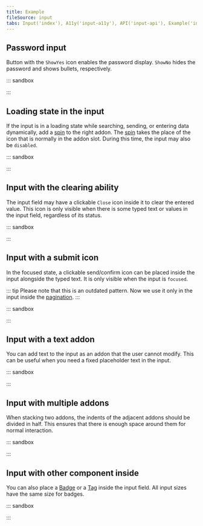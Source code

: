 ```yaml
---
title: Example
fileSource: input
tabs: Input('index'), A11y('input-a11y'), API('input-api'), Example('input-code'), Changelog('input-changelog')
---
```


## Password input

Button with the `ShowYes` icon enables the password display. `ShowNo` hides the password and shows bullets, respectively.

::: sandbox

<script lang="tsx">
import React from 'react';
import Input from '@semcore/ui/input';
import ShowYesM from '@semcore/ui/icon/ShowYes/m';
import ShowNoM from '@semcore/ui/icon/ShowNo/m';
import Button from '@semcore/ui/button';
import { Text } from '@semcore/ui/typography';
import { Box } from '@semcore/ui/flex-box';

const Demo = () => {
  const [type, setType] = React.useState('password');

  return (
    <>
      <Text tag='label' htmlFor='password-example' size={200}>
        Your password
      </Text>
      <Box mt={2}>
        <Input w={240}>
          <Input.Value
            defaultValue='I_like_cats'
            placeholder='Password'
            type={type}
            id='password-example'
          />
          <Input.Addon
            aria-label={type === 'password' ? 'View password' : 'Hide password'}
            tag={Button}
            tabIndex={0}
            onClick={() => setType((type) => (type === 'password' ? 'text' : 'password'))}
          >
            {type === 'password' ? <ShowYesM /> : <ShowNoM />}
          </Input.Addon>
        </Input>
      </Box>
    </>
  );
};
</script>

:::

## Loading state in the input

If the input is in a loading state while searching, sending, or entering data dynamically, add a [spin](/components/spin) to the right addon. The [spin](/components/spin) takes the place of the icon that is normally in the addon slot. During this time, the input may also be `disabled`.

::: sandbox

<script lang="tsx">
import React, { useEffect, useState } from 'react';
import Input from '@semcore/ui/input';
import Spin from '@semcore/ui/spin';
import { Text } from '@semcore/ui/typography';
import { Box } from '@semcore/ui/flex-box';

const Demo = () => {
  const [value, setValue] = useState('');
  const [loading, setLoading] = useState(false);

  useEffect(() => {
    const timer = setTimeout(() => setLoading(false), 1000);
    return () => clearTimeout(timer);
  }, [value]);

  function handlerInput(v) {
    setLoading(true);
    setValue(v);
  }

  return (
    <>
      <Text tag='label' htmlFor='loading-example' size={200}>
        Input with loading state
      </Text>
      <Box mt={2}>
        <Input w={240}>
          <Input.Value
            id='loading-example'
            placeholder='Type something to see world spinning...'
            value={value}
            onChange={handlerInput}
          />
          {loading && (
            <Input.Addon>
              <Spin size='xs' />
            </Input.Addon>
          )}
        </Input>
      </Box>
    </>
  );
};
</script>

:::

## Input with the clearing ability

The input field may have a clickable `Close` icon inside it to clear the entered value. This icon is only visible when there is some typed text or values in the input field, regardless of its status.

::: sandbox

<script lang="tsx">
import React, { useState } from 'react';
import Input from '@semcore/ui/input';
import CloseM from '@semcore/ui/icon/Close/m';
import { Text } from '@semcore/ui/typography';
import { Box } from '@semcore/ui/flex-box';

const Demo = () => {
  const [value, setValue] = useState('');

  return (
    <>
      <Text tag='label' htmlFor='clear-example' size={200}>
        Clearable input
      </Text>
      <Box mt={2}>
        <Input w={240}>
          <Input.Value
            placeholder='Type something to clear something 😏'
            value={value}
            onChange={(v) => setValue(v)}
            id='clear-example'
          />
          {value && (
            <Input.Addon
              tag={CloseM}
              interactive
              aria-label='Clear field'
              onClick={() => setValue('')}
            />
          )}
        </Input>
      </Box>
    </>
  );
};
</script>

:::

## Input with a submit icon

In the focused state, a clickable send/confirm icon can be placed inside the input alongside the typed text. It is only visible when the input is `focused`.

::: tip
Please note that this is an outdated pattern. Now we use it only in the input inside the [pagination](/components/pagination/).
:::

::: sandbox

<script lang="tsx">
import React, { useState } from 'react';
import Input from '@semcore/ui/input';
import CheckM from '@semcore/ui/icon/Check/m';
import { Text } from '@semcore/ui/typography';
import { Box } from '@semcore/ui/flex-box';

const Demo = () => {
  const [focus, setFocus] = useState(false);

  return (
    <>
      <Text tag='label' htmlFor='submit-example' size={200}>
        Input with submit button
      </Text>
      <Box mt={2}>
        <Input w={240}>
          <Input.Value
            placeholder='Focus right here'
            onBlur={() => setFocus(false)}
            onFocus={() => setFocus(true)}
            id='submit-example'
          />
          {focus && <Input.Addon interactive tag={CheckM} aria-label='Submit field value' />}
        </Input>
      </Box>
    </>
  );
};
</script>

:::

## Input with a text addon

You can add text to the input as an addon that the user cannot modify. This can be useful when you need a fixed placeholder text in the input.

::: sandbox

<script lang="tsx">
import React from 'react';
import Input from '@semcore/ui/input';
import { Text } from '@semcore/ui/typography';
import { Box } from '@semcore/ui/flex-box';

const Demo = () => {
  return (
    <>
      <Text tag='label' htmlFor='permanent-placeholder-l-example' size={300}>
        Input with L size and permanent placeholder text
      </Text>
      <Box mt={2}>
        <Input size='l' w={300}>
          <Input.Addon pr='3px' id='permanent-placeholder-l-addon'>
            <Text color='gray70'>Permanent text:</Text>
          </Input.Addon>
          <Input.Value
            placeholder='Placeholder'
            id='permanent-placeholder-l-example'
            aria-labelledby='permanent-placeholder-l-addon'
          />
        </Input>
      </Box>
      <br />
      <br />
      <Text tag='label' htmlFor='permanent-placeholder-m-example' size={200}>
        Input with M size and permanent placeholder text
      </Text>
      <Box mt={2}>
        <Input size='m' w={300}>
          <Input.Addon pr='2px' id='permanent-placeholder-m-addon'>
            <Text color='gray70'>Permanent text:</Text>
          </Input.Addon>
          <Input.Value
            placeholder='Placeholder'
            id='permanent-placeholder-m-example'
            aria-labelledby='permanent-placeholder-m-addon'
          />
        </Input>
      </Box>
    </>
  );
};
</script>

:::

## Input with multiple addons

When stacking two addons, the indents of the adjacent addons should be divided in half. This ensures that there is enough space around them for normal interaction.

::: sandbox

<script lang="tsx">
import React, { useState } from 'react';
import Input from '@semcore/ui/input';
import Link from '@semcore/ui/link';
import CloseM from '@semcore/ui/icon/Close/m';
import ShowYesM from '@semcore/ui/icon/ShowYes/m';
import ShowNoM from '@semcore/ui/icon/ShowNo/m';
import { Text } from '@semcore/ui/typography';
import { Box } from '@semcore/ui/flex-box';
import Button from '@semcore/ui/button';

const Demo = () => {
  const [value, setValue] = useState('');
  const [type, setType] = useState('password');

  return (
    <>
      <Text tag='label' htmlFor='2addon-example' size={200}>
        Your password
      </Text>
      <Box mt={2}>
        <Input w={360}>
          <Input.Value
            defaultValue='I_like_cats'
            type={type}
            value={value}
            onChange={(v) => setValue(v)}
            id='2addon-example'
          />
          {value && (
            <Input.Addon
              tag={CloseM}
              pl={2}
              pr={1}
              interactive
              aria-label='Clear password field'
              onClick={() => setValue('')}
            />
          )}
          <Input.Addon px={2}>
            <Link>Forgot?</Link>
          </Input.Addon>
          <Input.Addon
            aria-label={type === 'password' ? 'View password' : 'Hide password'}
            tag={Button}
            tabIndex={0}
            onClick={() => setType((type) => (type === 'password' ? 'text' : 'password'))}
          >
            {type === 'password' ? <ShowYesM /> : <ShowNoM />}
          </Input.Addon>
        </Input>
      </Box>
    </>
  );
};
</script>

:::

## Input with other component inside

You can also place a [Badge](/components/badge/) or a [Tag](/components/tag/) inside the input field. All input sizes have the same size for badges.

::: sandbox

<script lang="tsx">
import React, { useState } from 'react';
import Input from '@semcore/ui/input';
import Badge from '@semcore/ui/badge';
import Tag from '@semcore/ui/tag';
import { Text } from '@semcore/ui/typography';
import { Box } from '@semcore/ui/flex-box';

const Demo = () => {
  const [value, setValue] = useState('heh');

  return (
    <div>
      <Text tag='label' htmlFor='count-example' size={200}>
        Input with symbols counter
      </Text>
      <Box mt={2}>
        <Input w={240}>
          <Input.Value
            placeholder='Count some words right here'
            value={value}
            onChange={(v) => setValue(v)}
            maxLength={10}
            id='count-example'
          />
          <Input.Addon>
            <Tag size='m'>{value.length}/10</Tag>
          </Input.Addon>
        </Input>
      </Box>
      <br />
      <br />
      <Text tag='label' htmlFor='badge-example' size={200}>
        Input with badge
      </Text>
      <Box mt={2}>
        <Input w={240}>
          <Input.Value placeholder='Wow! Such input. So new.' id='badge-example' />
          <Input.Addon>
            <Badge bg='green-300'>new</Badge>
          </Input.Addon>
        </Input>
      </Box>
    </div>
  );
};
</script>

:::
